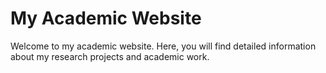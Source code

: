 # My Academic Website

Welcome to my academic website. Here, you will find detailed information about my research projects and academic work. 